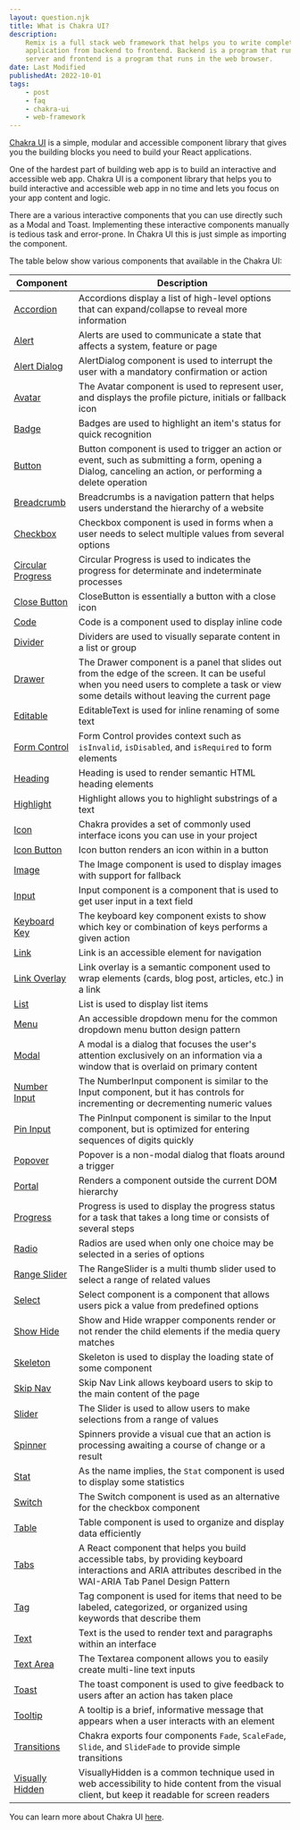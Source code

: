 ```yaml
---
layout: question.njk
title: What is Chakra UI?
description:
    Remix is a full stack web framework that helps you to write complete web
    application from backend to frontend. Backend is a program that run in the
    server and frontend is a program that runs in the web browser.
date: Last Modified
publishedAt: 2022-10-01
tags:
    - post
    - faq
    - chakra-ui
    - web-framework
---
```


[Chakra UI][1] is a simple, modular and accessible component library that gives
you the building blocks you need to build your React applications.

One of the hardest part of building web app is to build an interactive and
accessible web app. Chakra UI is a component library that helps you to build
interactive and accessible web app in no time and lets you focus on your app
content and logic.

There are a various interactive components that you can use directly such as a
Modal and Toast. Implementing these interactive components manually is tedious
task and error-prone. In Chakra UI this is just simple as importing the
component.

The table below show various components that available in the Chakra UI:

| Component              | Description                                                                                                                                                                                |
| ---------------------- | ------------------------------------------------------------------------------------------------------------------------------------------------------------------------------------------ |
| [Accordion][2]         | Accordions display a list of high-level options that can expand/collapse to reveal more information                                                                                        |
| [Alert][5]             | Alerts are used to communicate a state that affects a system, feature or page                                                                                                              |
| [Alert Dialog][11]     | AlertDialog component is used to interrupt the user with a mandatory confirmation or action                                                                                                |
| [Avatar][17]           | The Avatar component is used to represent user, and displays the profile picture, initials or fallback icon                                                                                |
| [Badge][20]            | Badges are used to highlight an item's status for quick recognition                                                                                                                        |
| [Button][32]           | Button component is used to trigger an action or event, such as submitting a form, opening a Dialog, canceling an action, or performing a delete operation                                 |
| [Breadcrumb][28]       | Breadcrumbs is a navigation pattern that helps users understand the hierarchy of a website                                                                                                 |
| [Checkbox][33]         | Checkbox component is used in forms when a user needs to select multiple values from several options                                                                                       |
| [Circular Progress][6] | Circular Progress is used to indicates the progress for determinate and indeterminate processes                                                                                            |
| [Close Button][46]     | CloseButton is essentially a button with a close icon                                                                                                                                      |
| [Code][21]             | Code is a component used to display inline code                                                                                                                                            |
| [Divider][22]          | Dividers are used to visually separate content in a list or group                                                                                                                          |
| [Drawer][12]           | The Drawer component is a panel that slides out from the edge of the screen. It can be useful when you need users to complete a task or view some details without leaving the current page |
| [Editable][34]         | EditableText is used for inline renaming of some text                                                                                                                                      |
| [Form Control][35]     | Form Control provides context such as `isInvalid`, `isDisabled`, and `isRequired` to form elements                                                                                         |
| [Heading][50]          | Heading is used to render semantic HTML heading elements                                                                                                                                   |
| [Highlight][51]        | Highlight allows you to highlight substrings of a text                                                                                                                                     |
| [Icon][18]             | Chakra provides a set of commonly used interface icons you can use in your project                                                                                                         |
| [Icon Button][36]      | Icon button renders an icon within in a button                                                                                                                                             |
| [Image][19]            | The Image component is used to display images with support for fallback                                                                                                                    |
| [Input][37]            | Input component is a component that is used to get user input in a text field                                                                                                              |
| [Keyboard Key][23]     | The keyboard key component exists to show which key or combination of keys performs a given action                                                                                         |
| [Link][29]             | Link is an accessible element for navigation                                                                                                                                               |
| [Link Overlay][30]     | Link overlay is a semantic component used to wrap elements (cards, blog post, articles, etc.) in a link                                                                                    |
| [List][24]             | List is used to display list items                                                                                                                                                         |
| [Menu][13]             | An accessible dropdown menu for the common dropdown menu button design pattern                                                                                                             |
| [Modal][14]            | A modal is a dialog that focuses the user's attention exclusively on an information via a window that is overlaid on primary content                                                       |
| [Number Input][38]     | The NumberInput component is similar to the Input component, but it has controls for incrementing or decrementing numeric values                                                           |
| [Pin Input][39]        | The PinInput component is similar to the Input component, but is optimized for entering sequences of digits quickly                                                                        |
| [Popover][15]          | Popover is a non-modal dialog that floats around a trigger                                                                                                                                 |
| [Portal][47]           | Renders a component outside the current DOM hierarchy                                                                                                                                      |
| [Progress][7]          | Progress is used to display the progress status for a task that takes a long time or consists of several steps                                                                             |
| [Radio][40]            | Radios are used when only one choice may be selected in a series of options                                                                                                                |
| [Range Slider][41]     | The RangeSlider is a multi thumb slider used to select a range of related values                                                                                                           |
| [Select][42]           | Select component is a component that allows users pick a value from predefined options                                                                                                     |
| [Show Hide][48]        | Show and Hide wrapper components render or not render the child elements if the media query matches                                                                                        |
| [Skeleton][8]          | Skeleton is used to display the loading state of some component                                                                                                                            |
| [Skip Nav][31]         | Skip Nav Link allows keyboard users to skip to the main content of the page                                                                                                                |
| [Slider][43]           | The Slider is used to allow users to make selections from a range of values                                                                                                                |
| [Spinner][9]           | Spinners provide a visual cue that an action is processing awaiting a course of change or a result                                                                                         |
| [Stat][25]             | As the name implies, the `Stat` component is used to display some statistics                                                                                                               |
| [Switch][44]           | The Switch component is used as an alternative for the checkbox component                                                                                                                  |
| [Table][26]            | Table component is used to organize and display data efficiently                                                                                                                           |
| [Tabs][3]              | A React component that helps you build accessible tabs, by providing keyboard interactions and ARIA attributes described in the WAI-ARIA Tab Panel Design Pattern                          |
| [Tag][27]              | Tag component is used for items that need to be labeled, categorized, or organized using keywords that describe them                                                                       |
| [Text][52]             | Text is the used to render text and paragraphs within an interface                                                                                                                         |
| [Text Area][45]        | The Textarea component allows you to easily create multi-line text inputs                                                                                                                  |
| [Toast][10]            | The toast component is used to give feedback to users after an action has taken place                                                                                                      |
| [Tooltip][16]          | A tooltip is a brief, informative message that appears when a user interacts with an element                                                                                               |
| [Transitions][49]      | Chakra exports four components `Fade`, `ScaleFade`, `Slide`, and `SlideFade` to provide simple transitions                                                                                 |
| [Visually Hidden][4]   | VisuallyHidden is a common technique used in web accessibility to hide content from the visual client, but keep it readable for screen readers                                             |

You can learn more about Chakra UI [here][53].

[1]: https://chakra-ui.com/
[2]: https://chakra-ui.com/docs/components/accordion/usage
[3]: https://chakra-ui.com/docs/components/tabs/usage
[4]: https://chakra-ui.com/docs/components/visually-hidden/usage
[5]: https://chakra-ui.com/docs/components/alert/usage
[6]: https://chakra-ui.com/docs/components/circular-progress/usage
[7]: https://chakra-ui.com/docs/components/progress/usage
[8]: https://chakra-ui.com/docs/components/skeleton/usage
[9]: https://chakra-ui.com/docs/components/spinner/usage
[10]: https://chakra-ui.com/docs/components/toast/usage
[11]: https://chakra-ui.com/docs/components/alert-dialog/usage
[12]: https://chakra-ui.com/docs/components/drawer/usage
[13]: https://chakra-ui.com/docs/components/menu/usage
[14]: https://chakra-ui.com/docs/components/modal/usage
[15]: https://chakra-ui.com/docs/components/popover/usage
[16]: https://chakra-ui.com/docs/components/tooltip/usage
[17]: https://chakra-ui.com/docs/components/avatar/usage
[18]: https://chakra-ui.com/docs/components/icon/usage
[19]: https://chakra-ui.com/docs/components/image/usage
[20]: https://chakra-ui.com/docs/components/badge/usage
[21]: https://chakra-ui.com/docs/components/code/usage
[22]: https://chakra-ui.com/docs/components/divider/usage
[23]: https://chakra-ui.com/docs/components/kbd/usage
[24]: https://chakra-ui.com/docs/components/list/usage
[25]: https://chakra-ui.com/docs/components/stat/usage
[26]: https://chakra-ui.com/docs/components/table/usage
[27]: https://chakra-ui.com/docs/components/tag/usage
[28]: https://chakra-ui.com/docs/components/breadcrumb/usage
[29]: https://chakra-ui.com/docs/components/link/usage
[30]: https://chakra-ui.com/docs/components/link-overlay/usage
[31]: https://chakra-ui.com/docs/components/skip-nav/usage
[32]: https://chakra-ui.com/docs/components/button/usage
[33]: https://chakra-ui.com/docs/components/checkbox/usage
[34]: https://chakra-ui.com/docs/components/editable/usage
[35]: https://chakra-ui.com/docs/components/form-control/usage
[36]: https://chakra-ui.com/docs/components/icon-button/usage
[37]: https://chakra-ui.com/docs/components/input/usage
[38]: https://chakra-ui.com/docs/components/number-input/usage
[39]: https://chakra-ui.com/docs/components/pin-input/usage
[40]: https://chakra-ui.com/docs/components/radio/usage
[41]: https://chakra-ui.com/docs/components/range-slider/usage
[42]: https://chakra-ui.com/docs/components/select/usage
[43]: https://chakra-ui.com/docs/components/slider/usage
[44]: https://chakra-ui.com/docs/components/switch/usage
[45]: https://chakra-ui.com/docs/components/textarea/usage
[46]: https://chakra-ui.com/docs/components/close-button/usage
[47]: https://chakra-ui.com/docs/components/portal/usage
[48]: https://chakra-ui.com/docs/components/show-hide/usage
[49]: https://chakra-ui.com/docs/components/transitions/usage
[50]: https://chakra-ui.com/docs/components/heading/usage
[51]: https://chakra-ui.com/docs/components/highlight/usage
[52]: https://chakra-ui.com/docs/components/text/usage
[53]: https://chakra-ui.com/docs/
